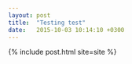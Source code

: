 ```yaml
---
layout: post
title:  "Testing test"
date:   2015-10-03 10:14:10 +0300
---
```

{% include post.html site=site %}
